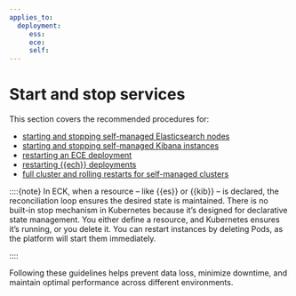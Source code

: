 ```yaml
---
applies_to:
  deployment:
     ess:
     ece:
     self:
---
```


# Start and stop services

This section covers the recommended procedures for:

* [starting and stopping self-managed Elasticsearch nodes](start-stop-services/start-stop-elasticsearch.md)
* [starting and stopping self-managed Kibana instances](start-stop-services/start-stop-kibana.md)
* [restarting an ECE deployment](start-stop-services/restart-an-ece-deployment.md)
* [restarting {{ech}} deployments](start-stop-services/restart-cloud-hosted-deployment.md)
* [full cluster and rolling restarts for self-managed clusters](start-stop-services/full-cluster-restart-rolling-restart-procedures.md)

::::{note}
In ECK, when a resource – like {{es}} or {{kib}} – is declared, the reconciliation loop ensures the desired state is maintained. There is no built-in stop mechanism in Kubernetes because it’s designed for declarative state management. You either define a resource, and Kubernetes ensures it’s running, or you delete it. You can restart instances by deleting Pods, as the platform will start them immediately.

::::

Following these guidelines helps prevent data loss, minimize downtime, and maintain optimal performance across different environments.
